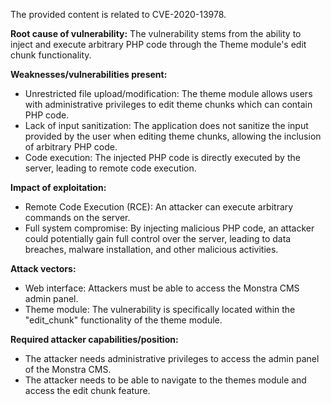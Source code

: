 The provided content is related to CVE-2020-13978.

**Root cause of vulnerability:**
The vulnerability stems from the ability to inject and execute arbitrary PHP code through the Theme module's edit chunk functionality.

**Weaknesses/vulnerabilities present:**
- Unrestricted file upload/modification: The theme module allows users with administrative privileges to edit theme chunks which can contain PHP code.
- Lack of input sanitization: The application does not sanitize the input provided by the user when editing theme chunks, allowing the inclusion of arbitrary PHP code.
- Code execution: The injected PHP code is directly executed by the server, leading to remote code execution.

**Impact of exploitation:**
- Remote Code Execution (RCE): An attacker can execute arbitrary commands on the server.
- Full system compromise: By injecting malicious PHP code, an attacker could potentially gain full control over the server, leading to data breaches, malware installation, and other malicious activities.

**Attack vectors:**
- Web interface: Attackers must be able to access the Monstra CMS admin panel.
- Theme module: The vulnerability is specifically located within the "edit_chunk" functionality of the theme module.

**Required attacker capabilities/position:**
-  The attacker needs administrative privileges to access the admin panel of the Monstra CMS.
- The attacker needs to be able to navigate to the themes module and access the edit chunk feature.